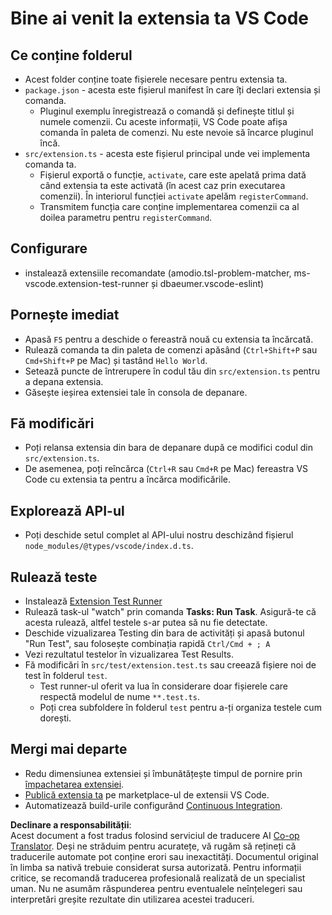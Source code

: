 <!--
CO_OP_TRANSLATOR_METADATA:
{
  "original_hash": "62b2632720dd39ef391d6b60b9b4bfb8",
  "translation_date": "2025-07-16T17:04:02+00:00",
  "source_file": "code/07.Lab/01/Apple/phi3ext/vsc-extension-quickstart.md",
  "language_code": "ro"
}
-->
# Bine ai venit la extensia ta VS Code

## Ce conține folderul

* Acest folder conține toate fișierele necesare pentru extensia ta.
* `package.json` - acesta este fișierul manifest în care îți declari extensia și comanda.
  * Pluginul exemplu înregistrează o comandă și definește titlul și numele comenzii. Cu aceste informații, VS Code poate afișa comanda în paleta de comenzi. Nu este nevoie să încarce pluginul încă.
* `src/extension.ts` - acesta este fișierul principal unde vei implementa comanda ta.
  * Fișierul exportă o funcție, `activate`, care este apelată prima dată când extensia ta este activată (în acest caz prin executarea comenzii). În interiorul funcției `activate` apelăm `registerCommand`.
  * Transmitem funcția care conține implementarea comenzii ca al doilea parametru pentru `registerCommand`.

## Configurare

* instalează extensiile recomandate (amodio.tsl-problem-matcher, ms-vscode.extension-test-runner și dbaeumer.vscode-eslint)

## Pornește imediat

* Apasă `F5` pentru a deschide o fereastră nouă cu extensia ta încărcată.
* Rulează comanda ta din paleta de comenzi apăsând (`Ctrl+Shift+P` sau `Cmd+Shift+P` pe Mac) și tastând `Hello World`.
* Setează puncte de întrerupere în codul tău din `src/extension.ts` pentru a depana extensia.
* Găsește ieșirea extensiei tale în consola de depanare.

## Fă modificări

* Poți relansa extensia din bara de depanare după ce modifici codul din `src/extension.ts`.
* De asemenea, poți reîncărca (`Ctrl+R` sau `Cmd+R` pe Mac) fereastra VS Code cu extensia ta pentru a încărca modificările.

## Explorează API-ul

* Poți deschide setul complet al API-ului nostru deschizând fișierul `node_modules/@types/vscode/index.d.ts`.

## Rulează teste

* Instalează [Extension Test Runner](https://marketplace.visualstudio.com/items?itemName=ms-vscode.extension-test-runner)
* Rulează task-ul "watch" prin comanda **Tasks: Run Task**. Asigură-te că acesta rulează, altfel testele s-ar putea să nu fie detectate.
* Deschide vizualizarea Testing din bara de activități și apasă butonul "Run Test", sau folosește combinația rapidă `Ctrl/Cmd + ; A`
* Vezi rezultatul testelor în vizualizarea Test Results.
* Fă modificări în `src/test/extension.test.ts` sau creează fișiere noi de test în folderul `test`.
  * Test runner-ul oferit va lua în considerare doar fișierele care respectă modelul de nume `**.test.ts`.
  * Poți crea subfoldere în folderul `test` pentru a-ți organiza testele cum dorești.

## Mergi mai departe

* Redu dimensiunea extensiei și îmbunătățește timpul de pornire prin [împachetarea extensiei](https://code.visualstudio.com/api/working-with-extensions/bundling-extension).
* [Publică extensia ta](https://code.visualstudio.com/api/working-with-extensions/publishing-extension) pe marketplace-ul de extensii VS Code.
* Automatizează build-urile configurând [Continuous Integration](https://code.visualstudio.com/api/working-with-extensions/continuous-integration).

**Declinare a responsabilității**:  
Acest document a fost tradus folosind serviciul de traducere AI [Co-op Translator](https://github.com/Azure/co-op-translator). Deși ne străduim pentru acuratețe, vă rugăm să rețineți că traducerile automate pot conține erori sau inexactități. Documentul original în limba sa nativă trebuie considerat sursa autorizată. Pentru informații critice, se recomandă traducerea profesională realizată de un specialist uman. Nu ne asumăm răspunderea pentru eventualele neînțelegeri sau interpretări greșite rezultate din utilizarea acestei traduceri.